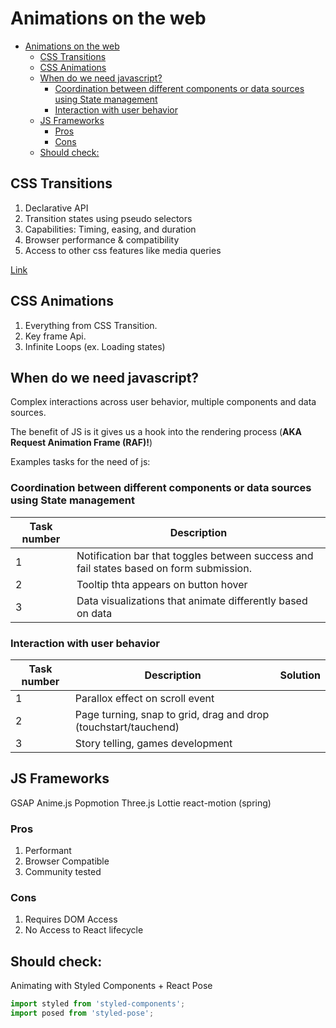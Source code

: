 # Animations on the web

<!--ts-->
   * [Animations on the web](#animations-on-the-web)
      * [CSS Transitions](#css-transitions)
      * [CSS Animations](#css-animations)
      * [When do we need javascript?](#when-do-we-need-javascript)
         * [Coordination between different components or data sources using State management](#coordination-between-different-components-or-data-sources-using-state-management)
         * [Interaction with user behavior](#interaction-with-user-behavior)
      * [JS Frameworks](#js-frameworks)
         * [Pros](#pros)
         * [Cons](#cons)
      * [Should check:](#should-check)

<!-- Added by: gil_diy, at: 2019-02-19T13:21+02:00 -->

<!--te-->



## CSS Transitions

1. Declarative API
2. Transition states using pseudo selectors
3. Capabilities: Timing, easing, and duration
4. Browser performance & compatibility
5. Access to other css features like media queries

[Link](https://www.youtube.com/watch?v=Nloq6uzF8RQ)


## CSS Animations

1. Everything from CSS Transition.
2. Key frame Api.
3. Infinite Loops (ex. Loading states)


## When do we need javascript?

Complex interactions across user behavior,
multiple components and data sources.

The benefit of JS is it gives us a hook into the rendering process (**AKA Request Animation Frame (RAF)!**)

Examples tasks for the need of js:


### Coordination between different components or data sources using State management
Task number | Description
------------|----
1 | Notification bar that toggles between success and fail states based on form submission.
2 | Tooltip thta appears on button hover
3 | Data visualizations that animate differently based on data

### Interaction with user behavior

Task number | Description | Solution
------------|-----|---
1 | Parallox effect on scroll event
2 | Page turning, snap to grid, drag and drop (touchstart/tauchend)
3 | Story telling, games development


## JS Frameworks

GSAP
Anime.js
Popmotion
Three.js
Lottie
react-motion (spring)

### Pros
1. Performant
2. Browser Compatible
3. Community tested

### Cons
1. Requires DOM Access
2. No Access to React lifecycle


## Should check:
Animating with Styled Components + React Pose

```javascript
import styled from 'styled-components';
import posed from 'styled-pose';
```
